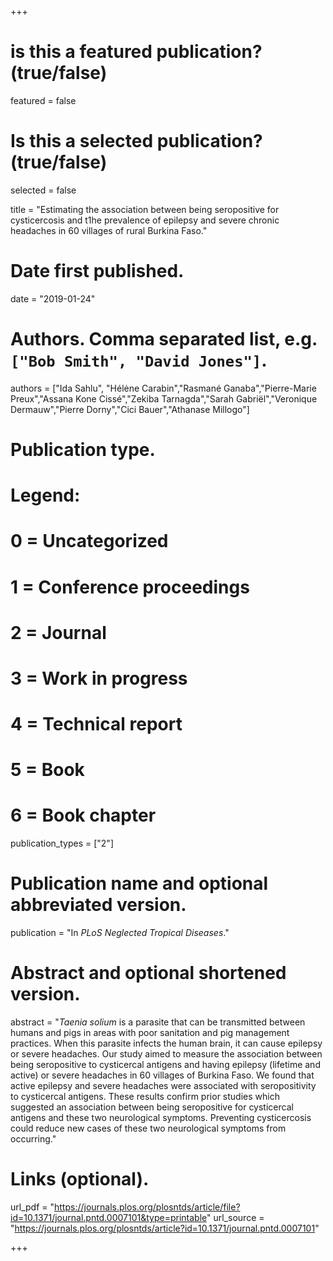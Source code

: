 +++
# is this a featured publication? (true/false)
featured = false
# Is this a selected publication? (true/false)
selected = false

title = "Estimating the association between being seropositive for
cysticercosis and t1he prevalence of epilepsy and severe chronic headaches in 60 villages of
rural Burkina Faso."

# Date first published.
date = "2019-01-24"

# Authors. Comma separated list, e.g. `["Bob Smith", "David Jones"]`.
authors = ["Ida Sahlu", "Hélėne Carabin","Rasmané Ganaba","Pierre-Marie Preux","Assana Kone Cissé","Zekiba Tarnagda","Sarah Gabriël","Veronique Dermauw","Pierre Dorny","Cici Bauer","Athanase Millogo"]

# Publication type.
# Legend:
# 0 = Uncategorized
# 1 = Conference proceedings
# 2 = Journal
# 3 = Work in progress
# 4 = Technical report
# 5 = Book
# 6 = Book chapter
publication_types = ["2"]

# Publication name and optional abbreviated version.
publication = "In *PLoS Neglected Tropical Diseases*."

# Abstract and optional shortened version.
abstract = "*Taenia solium* is a parasite that can be transmitted between humans and pigs in areas with poor sanitation and pig management practices. When this parasite infects the human brain, it can cause epilepsy or severe headaches. Our study aimed to measure the association between being seropositive to cysticercal antigens and having epilepsy (lifetime and active) or severe headaches in 60 villages of Burkina Faso. We found that active epilepsy and severe headaches were associated with seropositivity to cysticercal antigens. These results confirm prior studies which suggested an association between being seropositive for cysticercal antigens and these two neurological symptoms. Preventing cysticercosis
could reduce new cases of these two neurological symptoms from occurring."


# Links (optional).
url_pdf = "https://journals.plos.org/plosntds/article/file?id=10.1371/journal.pntd.0007101&type=printable"
url_source = "https://journals.plos.org/plosntds/article?id=10.1371/journal.pntd.0007101"


+++

